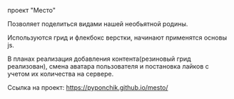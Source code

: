 проект "Место"

Позволяет поделиться видами нашей необьятной родины.

Используются грид и флекбокс верстки, начинают применятся основы js.

В планах реализация добавления контента(резиновый грид реализован), смена аватара пользователя и постановка лайков с учетом их количества на сервере.


Ссылка на проект: https://pyponchik.github.io/mesto/ 